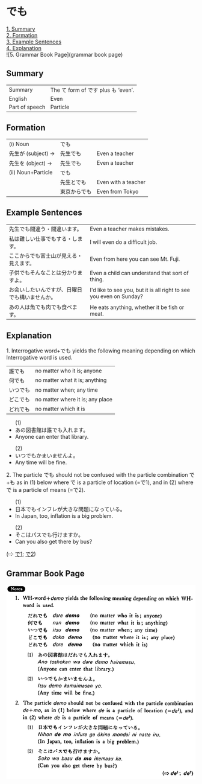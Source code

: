 # でも

[1. Summary](#summary)<br>
[2. Formation](#formation)<br>
[3. Example Sentences](#example-sentences)<br>
[4. Explanation](#explanation)<br>
![5. Grammar Book Page](grammar book page)<br>


## Summary

<table><tr>   <td>Summary</td>   <td>The て form of です plus も ‘even’.</td></tr><tr>   <td>English</td>   <td>Even</td></tr><tr>   <td>Part of speech</td>   <td>Particle</td></tr></table>

## Formation

<table class="table"> <tbody><tr class="tr head"> <td class="td"><span class="numbers">(i)</span> <span> <span class="bold">Noun</span></span></td> <td class="td"><span class="concept">でも</span> </td> <td class="td"><span>&nbsp;</span></td> </tr> <tr class="tr"> <td class="td"><span>先生が</span><span> (subject) →</span></td> <td class="td"><span>先生<span class="concept">でも</span></span> </td> <td class="td"><span>Even a teacher</span></td> </tr> <tr class="tr"> <td class="td"><span>先生を</span><span> (object) →</span></td> <td class="td"><span>先生<span class="concept">でも</span></span> </td> <td class="td"><span>Even a teacher</span></td> </tr> <tr class="tr head"> <td class="td"><span class="numbers">(ii)</span> <span> <span class="bold">Noun+Particle</span></span></td> <td class="td"><span class="concept">でも</span> </td> <td class="td"><span>&nbsp;</span></td> </tr> <tr class="tr"> <td class="td"><span>&nbsp;</span></td> <td class="td"><span>先生<span class="concept">とでも</span></span> </td> <td class="td"><span>Even with a teacher</span></td> </tr> <tr class="tr"> <td class="td"><span>&nbsp;</span></td> <td class="td"><span>東京<span class="concept">からでも</span></span> </td> <td class="td"><span>Even from Tokyo</span></td> </tr></tbody></table>

## Example Sentences

<table><tr>   <td>先生でも間違う・間違います。</td>   <td>Even a teacher makes mistakes.</td></tr><tr>   <td>私は難しい仕事でもする・します。</td>   <td>I will even do a difficult job.</td></tr><tr>   <td>ここからでも富士山が見える・見えます。</td>   <td>Even from here you can see Mt. Fuji.</td></tr><tr>   <td>子供でもそんなことは分かりますよ。</td>   <td>Even a child can understand that sort of thing.</td></tr><tr>   <td>お会いしたいんですが、日曜日でも構いませんか。</td>   <td>I'd like to see you, but it is all right to see you even on Sunday?</td></tr><tr>   <td>あの人は魚でも肉でも食べます。</td>   <td>He eats anything, whether it be fish or meat.</td></tr></table>

## Explanation

<p>1. Interrogative word+<span class="cloze">でも</span> yields the following meaning depending on which Interrogative word is used.</p>  <table class="table"> <tbody> <tr class="tr"> <td class="td">誰<span class="cloze">でも</span></td> <td class="td">no matter who it is; anyone</td> </tr> <tr class="tr"> <td class="td">何<span class="cloze">でも</span></td> <td class="td">no matter what it is; anything</td> </tr> <tr class="tr"> <td class="td">いつ<span class="cloze">でも</span></td> <td class="td">no matter when; any time</td> </tr> <tr class="tr"> <td class="td">どこ<span class="cloze">でも</span></td> <td class="td">no matter where it is; any place</td> </tr> <tr class="tr"> <td class="td">どれ<span class="cloze">でも</span></td> <td class="td">no matter which it is</td> </tr> </tbody> </table>  <ul>(1) <li>あの図書館は誰<span class="cloze">でも</span>入れます。</li> <li>Anyone can enter that library.</li> </ul>  <ul>(2) <li>いつ<span class="cloze">でも</span>かまいませんよ。</li> <li>Any time will be fine.</li> </ul>  <p>2. The particle <span class="cloze">でも</span> should not be confused with the particle combination で+も as in (1) below where で is a particle of location (=で1), and in (2) where で is a particle of means (=で2).</p>  <ul>(1) <li>日本でもインフレが大きな問題になっている。</li> <li>In Japan, too, inflation is a big problem.</li> </ul>  <ul>(2) <li>そこはパスでも行けますか。</li> <li>Can you also get there by bus?</li> </ul>  <p>(⇨ <a href="#㊦ で (1)">で1</a>; <a href="#㊦ で (2)">で2</a>)</p>

## Grammar Book Page

![](../img/Basicでも.png)

